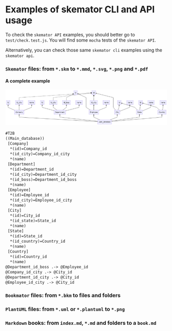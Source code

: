 # Examples of skemator CLI and API usage

To check the `skemator API` examples, you should better go to `test/check.test.js`. You will find some `mocha` tests of the `skemator API`.

Alternatively, you can check those same `skemator cli` examples using the `skemator api`.

### `Skemator` files: from `*.skm` to `*.mmd`, `*.svg`, `*.png` and `*.pdf`

#### A complete example

![A complete example as image](docs/examples/all.png)

```
#T2B
((Main_database))
 [Company]
  *(id)=Company_id
  *(id_city)=Company_id_city
  *(name)
 [Department]
  *(id)=Department_id
  *(id_city)=Department_id_city
  *(id_boss)=Department_id_boss
  *(name)
 [Employee]
  *(id)=Employee_id
  *(id_city)=Employee_id_city
  *(name)
 [City]
  *(id)=City_id
  *(id_state)=State_id
  *(name)
 [State]
  *(id)=State_id
  *(id_country)=Country_id
  *(name)
 [Country]
  *(id)=Country_id
  *(name)
@Department_id_boss .-> @Employee_id
@Company_id_city .-> @City_id
@Department_id_city .-> @City_id
@Employee_id_city .-> @City_id

```

### `Bookmator` files: from `*.bkm` to files and folders

### `PlantUML` files: from `*.uml` or `*.plantuml` to `*.png`

### `Markdown` books: from `index.md`, `*.md` and folders to a `book.md`

